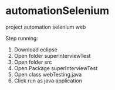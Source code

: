 # automationSelenium
project automation selenium web

Step running:
1. Download eclipse
2. Open folder superInterviewTest
3. Open folder src
4. Open Package superInterviewTest
5. Open class webTesting.java
6. Click run as java application
